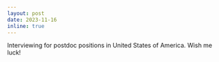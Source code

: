 ```yaml
---
layout: post
date: 2023-11-16
inline: true
---
```

Interviewing for postdoc positions in United States of America. Wish me luck!